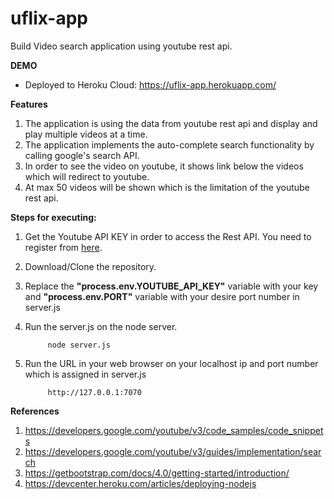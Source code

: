 # uflix-app
Build Video search application using youtube rest api.

**DEMO**
 - Deployed to Heroku Cloud: https://uflix-app.herokuapp.com/
	
**Features**
1. The application is using the data from youtube rest api and display and play multiple videos at a time.
2. The application implements the auto-complete search functionality by calling google's search API.
3. In order to see the video on youtube, it shows link below the videos which will redirect to youtube.
4. At max 50 videos will be shown which is the limitation of the youtube rest api.


**Steps for executing:**
1. Get the Youtube API KEY in order to access the Rest API. You need to register from [here](https://developers.google.com/youtube/v3/getting-started).

2. Download/Clone the repository.

3. Replace the **"process.env.YOUTUBE_API_KEY"** variable with your key and **"process.env.PORT"** variable with your desire port number in server.js

4. Run the server.js on the node server.
   ```
	    node server.js
   ```
   
5. Run the URL in your web browser on your localhost ip and port number which is assigned in server.js
   ```
	    http://127.0.0.1:7070
   ```
  
**References**	
1. https://developers.google.com/youtube/v3/code_samples/code_snippets
2. https://developers.google.com/youtube/v3/guides/implementation/search
3. https://getbootstrap.com/docs/4.0/getting-started/introduction/
4. https://devcenter.heroku.com/articles/deploying-nodejs
